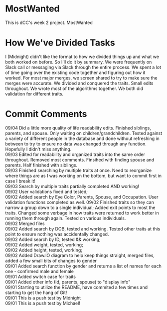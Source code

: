# MostWanted
This is dCC's week 2 project.  MostWanted

# How We've Divided Tasks
I (Midnight) didn't like the format to how we divided things up and what we both worked on before.  So I'll do it by summary.  We were frequently on Slack call or messaging via Slack through the entire process.  We spent a lot of time going over the existing code together and figuring out how it worked.  For most major merges, we screen shared to try to make sure the merges were accurate.  We divided and conquered the traits.  Small edits throughout.  We wrote most of the algorithms together.  We both did validation for different traits.  


# Commit Comments
09/04 Did a little more quality of life readability edits.  Finished siblings, parents, and spouse.  Only waiting on children/grandchildren.  Tested against a variety of different people in the database and done without refreshing in between to try to ensure no data was changed through any function.  Hopefully I didn't miss anything.   
09/03 Edited for readability and organized traits into the same order throughout.  Removed most comments.  Finsihed with finding spouse and parents.  Half finished with siblings.  
09/03 Finished searching by multiple traits at once.  Need to reorganize where things are as I was working on the bottom, but want to commit first in case I break it!  
09/03 Search by multiple traits partially completed AND working!  
09/02 User validations fixed and tested;  
09/02 Added search by Eye Color, Parents, Spouse, and Occupation.  User validation functions completed as well.
09/02 Finished traits so they can narrow a group down to a single individual; Added exit points to most the traits.  Changed some verbage in how traits were returned to work better in running them through again.  Tested on various individuals.  
09/02 Merged files  
09/02 Added search by DOB, tested and working.  Tested other traits at this point to ensure nothing was accidentally changed.  
09/02 Added search by ID, tested && working;  
09/02 Added weight, tested, working;  
09/02 Added height, tested, working;  
09/02 Added Draw.IO diagram to help keep things straight, merged files, added a few small bits of changes to gender  
09/01 Added search function by gender and returns a list of names for each one  - confirmed male and female  
09/01 Added switch case for traits  
09/01 Added other info (Id, parents, spouse) to "display info"  
09/01 Starting to utilize the README, have commited a few times and starting to get the hang of Git!  
09/01 This is a push test by Midnight  
09/01 This is a push test by Michael!  


